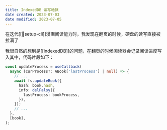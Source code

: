 ```yaml
---
title: IndexedDB 读写地狱
date created: 2023-07-03
date modified: 2023-07-05
---
```


在迭代[[🤖setup-cli]]漫画阅读能力时，我发现在翻页的时候，硬盘的读写直接被拉满了

我很自然的想到是[[indexedDB]]的问题，在翻页的时候阅读器会记录阅读进度写入其中，代码片段如下：

```typescript
const updateProcess = useCallback(
  async (curProcess?: ABook['lastProcess'] | null) => {
    // ...
    await fs.updateBook({
      hash: book.hash,
      info: delFalsy({
        lastProcess: bookProcess,
      }),
    });
    // ...
  },
  [book],
);
```
